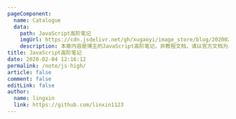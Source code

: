 ```yaml
---
pageComponent: 
  name: Catalogue
  data: 
    path: JavaScript高阶笔记
    imgUrl: https://cdn.jsdelivr.net/gh/xugaoyi/image_store/blog/20200204143633.png
    description: 本章内容是博主的JavaScript高阶笔记，非教程文档，请以官方文档为准。
title: JavaScript高阶笔记
date: 2020-02-04 12:16:12
permalink: /note/js-high/
article: false
comment: false
editLink: false
author: 
  name: lingxin
  link: https://github.com/linxin1123
---
```

